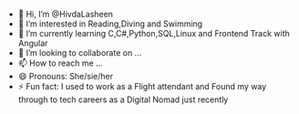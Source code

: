 - 👋 Hi, I’m @HivdaLasheen
- 👀 I’m interested in Reading,Diving and Swimming
- 🌱 I’m currently learning C,C#,Python,SQL,Linux and Frontend Track with Angular
- 💞️ I’m looking to collaborate on ...
- 📫 How to reach me ...
- 😄 Pronouns: She/sie/her
- ⚡ Fun fact: I used to work as a Flight attendant and Found my way through to tech careers as a Digital Nomad just recently

<!---
HivdaLasheen/HivdaLasheen is a ✨ special ✨ repository because its `README.md` (this file) appears on your GitHub profile.
You can click the Preview link to take a look at your changes.
--->
